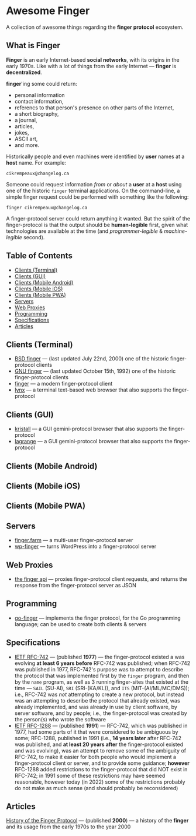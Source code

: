 # Awesome Finger
A collection of awesome things regarding the **finger protocol** ecosystem.

## What is Finger

**Finger** is an early Internet-based **social networks**, with its origins in the early 1970s.
Like with a lot of things from the early Internet — **finger** is **decentralized**.

**finger**'ing some could return:

* personal information
* contact information,
* referencs to that person's presence on other parts of the Internet,
* a short biography,
* a journal,
* articles,
* jokes,
* ASCII art,
* and more.

Historically people and even machines were identified by **user** names at a **host** name.
For example:
```
cikrempeaux@changelog.ca
```

Someone could request information _from_ or _about_ a **user** at a **host** using one of the historic `finger` terminal applications.
On the command-line, a simple finger request could be performed with something like the following:
```
finger cikrempeaux@changelog.ca
```

A finger-protocol server could return anything it wanted.
But the spirit of the finger-protocol is that the output should be **human-legible** first, given what technologies are available at the time (and _programmer-legible_ & _machine-legible_ second).

## Table of Contents

* [Clients (Terminal)](#clients-terminal)
* [Clients (GUI)](#clients-gui)
* [Clients (Mobile Android)](#clients-mobile-android)
* [Clients (Mobile iOS)](#clients-mobile-ios)
* [Clients (Mobile PWA)](#clients-mobile-pwa)
* [Servers](#servers)
* [Web Proxies](#web-proxies)
* [Programming](#programming)
* [Specifications](#specifications)
* [Articles](#articles)

## Clients (Terminal)

* [BSD finger](https://wiki.linuxfoundation.org/networking/netkit) — (last updated July 22nd, 2000) one of the historic finger-protocol clients 
* [GNU finger](https://directory.fsf.org/wiki/Finger) — (last updated October 15th, 1992) one of the historic finger-protocol clients
* [finger](https://github.com/reiver/finger) —  a modern finger-protocol client
* [lynx](https://lynx.invisible-island.net/) — a terminal text-based web browser that also supports the finger-protocol

## Clients (GUI)

* [kristall](https://github.com/MasterQ32/kristall) — a GUI gemini-protocol browser that also supports the finger-protocol
* [lagrange](https://github.com/skyjake/lagrange) — a GUI gemini-protocol browser that also supports the finger-protocol

## Clients (Mobile Android)

## Clients (Mobile iOS)

## Clients (Mobile PWA)

## Servers

* [finger.farm](https://github.com/jonroig/finger.farm) — a multi-user finger-protocol server
* [wp-finger](https://danq.me/wp-finger) — turns WordPress into a finger-protocol server 

## Web Proxies

* [the finger api](https://the-finger-api.balbona.me/) — proxies finger-protocol client requests, and returns the response from the finger-protocol server as JSON

## Programming

* [go-finger](https://github.com/reiver/go-finger) —  implements the finger protocol, for the Go programming language; can be used to create both clients & servers

## Specifications

* [IETF RFC-742](https://datatracker.ietf.org/doc/html/rfc742) — (published **1977**) — the finger-protocol existed a was evolving **at least 6 years before** RFC-742 was published; when RFC-742 was published in 1977, RFC-742's purpose was to attempt to describe the protocol that was implemented first by the `finger` program, and then by the `name` program, as well as 3 running finger-sites that existed at the time — `SAIL` (SU-AI), `SRI` (SRI-(KA/KL)), and `ITS` (MIT-(AI/ML/MC/DMS)); i.e., RFC-742 was _not_ attempting to create a new protocol, but instead was an attempting to describe the protocol that already existed, was already implemented, and was already in use by client software, by server software, and by people; i.e., the finger-protocol was created by the person(s) who wrote the software
* [IETF RFC-1288](https://datatracker.ietf.org/doc/html/rfc1288) — (published **1991**) — RFC-742, which was published in 1977, had some parts of it that were considered to be ambiguous by some; RFC-1288, published in 1991 (i.e., **14 years later** after RFC-742 was published, and **at least 20 years after** the finger-protocol existed and was evolving), was an attempt to remove some of the ambiguity of RFC-742, to make it easier for both people who would implement a finger-protocol client or server, and to provide some guidance; **however** RFC-1288 added restrictions to the finger-protocol that did NOT exist in RFC-742; in 1991 some of these restrictions may have seemed reasonable, however today (in 2022) some of the restrictions probably do not make as much sense (and should probably be reconsidered)

## Articles

[History of the Finger Protocol](http://www.rajivshah.com/Case_Studies/Finger/Finger.htm#_Toc484593872) — (published **2000**) — a history of the **finger** and its usage from the early 1970s to the year 2000
